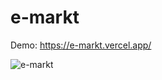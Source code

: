 # e-markt

Demo: https://e-markt.vercel.app/

![e-markt](https://user-images.githubusercontent.com/76653403/197005949-89033259-1eed-46e6-8268-10adcb25e644.png)
